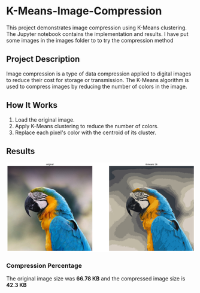 # K-Means-Image-Compression

This project demonstrates image compression using K-Means clustering.
The Jupyter notebook contains the implementation and results.
I have put some images in the images folder to to try the compression method

## Project Description

Image compression is a type of data compression applied to digital images to reduce their cost for storage or transmission. The K-Means algorithm is used to compress images by reducing the number of colors in the image.

## How It Works

1. Load the original image.
2. Apply K-Means clustering to reduce the number of colors.
3. Replace each pixel's color with the centroid of its cluster.

## Results
![Compressed Image](/images/compression.png)

### Compression Percentage

The original image size was **66.78 KB** and the compressed image size is **42.3 KB**
